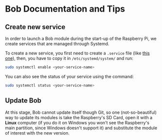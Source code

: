 # Bob Documentation and Tips

## Create new service

In order to launch a Bob module during the start-up of the Raspberry Pi, we
create services that are managed through Systemd.

To create a new service, you first need to create a ``.service`` file (like
[this one](https://github.com/policumbent/bob/tree/main/utility/example_module/example.service)),
then, you have to copy it in ``/etc/systemd/system/`` and run:
```Bash
sudo systemctl enable <your-service-name>
```

You can also see the status of your service using the command:
```Bash
sudo systemctl status <your-service-name>
```

## Update Bob

At this stage, Bob cannot update itself though Git, so one (not-so-beautiful)
way to update its modules is take the Raspberry's SD Card, open it with a
**Linux** computer (if you do it on Windows you won't see the Raspberry's main
partition, since Windows doesn't support it) and substitute the module of
interest with the new version.